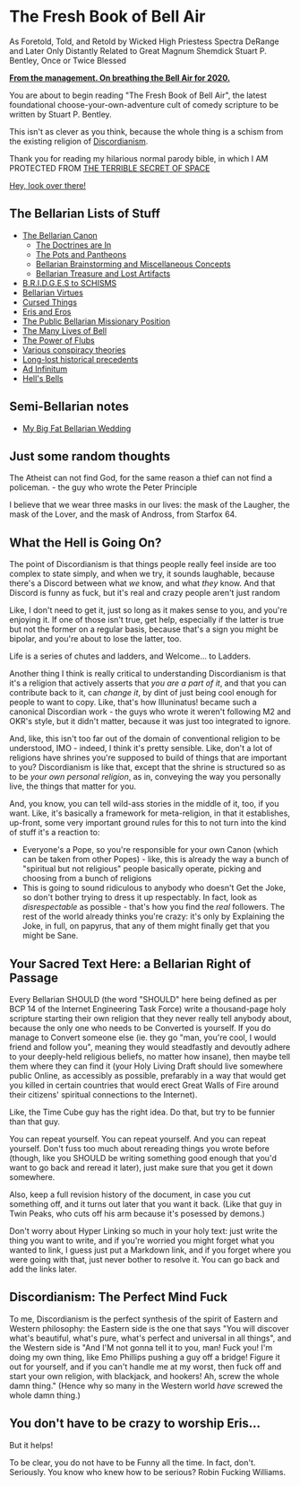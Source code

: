 # The Fresh Book of Bell Air

As Foretold, Told, and Retold by Wicked High Priestess Spectra DeRange and Later Only Distantly Related to Great Magnum Shemdick Stuart P. Bentley, Once or Twice Blessed

**[From the management. On breathing the Bell Air for 2020.](4a5a2e9c-585d-4492-9c3d-52ce476795b4.md)**

You are about to begin reading "The Fresh Book of Bell Air", the latest foundational choose-your-own-adventure cult of comedy scripture to be written by Stuart P. Bentley.

This isn't as clever as you think, because the whole thing is a schism from the existing religion of [Discordianism][].

[Discordianism]: https://en.wikipedia.org/wiki/Discordianism

Thank you for reading my hilarious normal parody bible, in which I AM PROTECTED FROM [THE TERRIBLE SECRET OF SPACE][]

[THE TERRIBLE SECRET OF SPACE]: https://www.youtube.com/watch?v=7E0ot9iJm_k

[Hey, look over there!][Verse 789]

[Verse 789]: 5c99d0d2-541c-43e1-9702-53f308a52920.md

## The Bellarian Lists of Stuff

- [The Bellarian Canon](06e09a97-d37e-49af-8a73-63e507c1d0d6.md)
  - [The Doctrines are In](fb06cd58-96a7-47ce-9a00-9db1e9ae0aa3.md)
  - [The Pots and Pantheons](d2bc0627-2e7c-4089-8d77-d015de81ef65.md)
  - [Bellarian Brainstorming and Miscellaneous Concepts](b9808079-3e29-4edb-9225-5a6f0831ebc8.md)
  - [Bellarian Treasure and Lost Artifacts](21b7bf37-765e-4936-939f-acce3a570958.md)
- [B.R.I.D.G.E.S to SCHISMS](900ac6d3-3c0d-47dc-ac44-69b1c25ccab8.md)
- [Bellarian Virtues](d8294448-2a6f-4d38-93a1-80cc2b568d0a.md)
- [Cursed Things](6e8ba676-74c2-4ac8-8464-be2ade67bb0b.md)
- [Eris and Eros](4be22e31-19dd-4940-8434-e44ef6e66229.md)
- [The Public Bellarian Missionary Position](4b69bf16-eae4-4d12-81df-159ee294984a.md)
- [The Many Lives of Bell](f3b6f7f0-1f25-4384-9f58-320e48061243.md)
- [The Power of Flubs](3d631701-5f7e-4f62-9e65-c57799a5035d.md)
- [Various conspiracy theories](bd4b471f-d245-4a5c-a394-8670c9e70041.md)
- [Long-lost historical precedents](964e1700-6b39-47d9-af77-8705d0296ac2.md)
- [Ad Infinitum](cb2f6440-d840-46ac-9356-4ac9bc46ab1b.md)
- [Hell's Bells](6dfd06a0-eb44-4635-aebf-91eb2921a7d2.md)

## Semi-Bellarian notes

- [My Big Fat Bellarian Wedding](9f59035c-ecf8-4377-8243-628d212f97a3.md)

## Just some random thoughts

The Atheist can not find God, for the same reason a thief can not find a policeman. - the guy who wrote the Peter Principle

I believe that we wear three masks in our lives: the mask of the Laugher, the mask of the Lover, and the mask of Andross, from Starfox 64.

## What the Hell is Going On?

The point of Discordianism is that things people really feel inside are too complex to state simply, and when we try, it sounds laughable, because there's a Discord between what *we* know, and what *they* know. And that Discord is funny as fuck, but it's real and crazy people aren't just random

Like, I don't need to get it, just so long as it makes sense to you, and you're enjoying it. If one of those isn't true, get help, especially if the latter is true but not the former on a regular basis, because that's a sign you might be bipolar, and you're about to lose the latter, too.

Life is a series of chutes and ladders, and Welcome... to Ladders.

Another thing I think is really critical to understanding Discordianism is that it's a religion that actively asserts that *you are a part of it*, and that you can contribute back to it, can *change it*, by dint of just being cool enough for people to want to copy. Like, that's how Illuninatus! became such a canonical Discordian work - the guys who wrote it weren't following M2 and OKR's style, but it didn't matter, because it was just too integrated to ignore.

And, like, this isn't too far out of the domain of conventional religion to be understood, IMO - indeed, I think it's pretty sensible. Like, don't a lot of religions have shrines you're supposed to build of things that are important to you? Discordianism is like that, except that the shrine is structured so as to be *your own personal religion*, as in, conveying the way you personally live, the things that matter for you.

And, you know, you can tell wild-ass stories in the middle of it, too, if you want. Like, it's basically a framework for meta-religion, in that it establishes, up-front, some very important ground rules for this to not turn into the kind of stuff it's a reaction to:

- Everyone's a Pope, so you're responsible for your own Canon (which can be taken from other Popes) - like, this is already the way a bunch of "spiritual but not religious" people basically operate, picking and choosing from a bunch of religions
- This is going to sound ridiculous to anybody who doesn't Get the Joke, so don't bother trying to dress it up respectably. In fact, look as *disrespectable* as possible - that's how you find the *real* followers. The rest of the world already thinks you're crazy: it's only by Explaining the Joke, in full, on papyrus, that any of them might finally get that you might be Sane.

## Your Sacred Text Here: a Bellarian Right of Passage

Every Bellarian SHOULD (the word "SHOULD" here being defined as per BCP 14 of the Internet Engineering Task Force) write a thousand-page holy scripture starting their own religion that they never really tell anybody about, because the only one who needs to be Converted is yourself. If you do manage to Convert someone else (ie. they go "man, you're cool, I would friend and follow you", meaning they would steadfastly and devoutly adhere to your deeply-held religious beliefs, no matter how insane), then maybe tell them where they can find it (your Holy Living Draft should live somewhere public Online, as accessibly as possible, prefarably in a way that would get you killed in certain countries that would erect Great Walls of Fire around their citizens' spiritual connections to the Internet).

Like, the Time Cube guy has the right idea. Do that, but try to be funnier than that guy.

You can repeat yourself. You can repeat yourself. And you can repeat yourself. Don't fuss too much about rereading things you wrote before (though, like you SHOULD be writing something good enough that you'd want to go back and reread it later), just make sure that you get it down somewhere.

Also, keep a full revision history of the document, in case you cut something off, and it turns out later that you want it back. (Like that guy in Twin Peaks, who cuts off his arm because it's posessed by demons.)

Don't worry about Hyper Linking so much in your holy text: just write the thing you want to write, and if you're worried you might forget what you wanted to link, I guess just put a Markdown link, and if you forget where you were going with that, just never bother to resolve it. You can go back and add the links later.

## Discordianism: The Perfect Mind Fuck

To me, Discordianism is the perfect synthesis of the spirit of Eastern and Western philosophy: the Eastern side is the one that says "You will discover what's beautiful, what's pure, what's perfect and universal in all things", and the Western side is "And I'M not gonna tell it to you, man! Fuck you! I'm doing my own thing, like Emo Phillips pushing a guy off a bridge! Figure it out for yourself, and if you can't handle me at my worst, then fuck off and start your own religion, with blackjack, and hookers! Ah, screw the whole damn thing." (Hence why so many in the Western world *have* screwed the whole damn thing.)

## You don't have to be crazy to worship Eris...

But it helps!

To be clear, you do not have to be Funny all the time. In fact, don't. Seriously. You know who knew how to be serious? Robin Fucking Williams.
